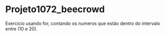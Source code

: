 # Projeto1072_beecrowd
Exercicio usando for, contando os numeros que estão dentro do intervalo entre (10 e 20).
